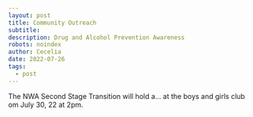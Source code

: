 ```yaml
---
layout: post
title: Community Outreach
subtitle: 
description: Drug and Alcohol Prevention Awareness
robots: noindex
author: Cecelia
date: 2022-07-26
tags:
  - post
---
```

 The NWA Second Stage Transition will hold a... at the boys and girls club om July 30, 22 at 2pm.
